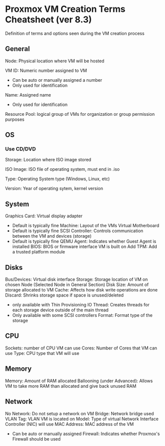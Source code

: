 # Proxmox VM Creation Terms Cheatsheet (ver 8.3)
Definition of terms and options seen during the VM creation process

## General
Node: Physical location where VM will be hosted

VM ID: Numeric number assigned to VM
- Can be auto or manually assigned a number
- Only used for identification

Name: Assigned name
- Only used for identification

Resource Pool: logical group of VMs for organization or group permission purposes

## OS
### Use CD/DVD
Storage: Location where ISO image stored

ISO Image: ISO file of operating system, must end in .iso

Type: Operating System type (Windows, Linux, etc)

Version: Year of operating sytem, kernel version

## System
Graphics Card: Virtual display adapter 
- Default is typically fine
Machine: Layout of the VMs Virtual Motherboard
- Default is typically fine
SCSI Controller: Controls communication between the VM and devices (storage)
- Default is typically fine
QEMU Agent: Indicates whether Guest Agent is installed 
BIOS: BIOS or firmware interface VM is built on
Add TPM: Add a trusted platform module

## Disks
Bus/Devices: Virtual disk interface
Storage: Storage location of VM on chosen Node (Selected Node in General Section)
Disk Size: Amount of storage allocated to VM
Cache: Affects how disk write operations are done
Discard: Shrinks storage space if space is unused/deleted
- only available with Thin Provisioning
IO Thread: Creates threads for each storage device outside of the main thread
- Only available with some SCSI controllers
Format: Format type of the storage

## CPU
Sockets: number of CPU VM can use
Cores: Number of Cores that VM can use
Type: CPU type that VM will use

## Memory
Memory: Amount of RAM allocated 
Ballooning (under Advanced): Allows VM to take more RAM than allocated and give back unused RAM

## Network
No Network: Do not setup a network on VM
Bridge: Network bridge used
VLAN Tag: VLAN VM is located on
Model: Type of virtual Network Interface Controller (NIC) will use
MAC Address: MAC address of the VM
- Can be auto or manually assigned
Firewall: Indicates whether Proxmox's Firewall should be used



